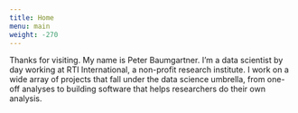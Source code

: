```yaml
---
title: Home
menu: main
weight: -270
---
```


Thanks for visiting. My name is Peter Baumgartner. I’m a data scientist by day working at RTI International, a non-profit research institute. I work on a wide array of projects that fall under the data science umbrella, from one-off analyses to building software that helps researchers do their own analysis.